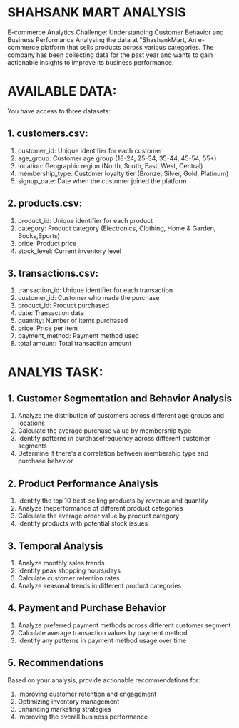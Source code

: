 # SHAHSANK MART ANALYSIS
E-commerce Analytics Challenge: Understanding Customer Behavior and Business Performance
Analysing the data at "ShashankMart, An e-commerce platform that sells products across various categories. The company has been collecting data for the past year and wants to gain actionable insights to improve its business performance.

# AVAILABLE DATA:
You have access to three datasets:
## 1. customers.csv:
1. customer_id: Unique identifier for each customer
2. age_group: Customer age group (18-24, 25-34, 35-44, 45-54, 55+)
3. location: Geographic region (North, South, East, West, Central)
4. membership_type: Customer loyalty tier (Bronze, Silver, Gold, Platinum)
5. signup_date: Date when the customer joined the platform

## 2. products.csv:
1. product_id: Unique identifier for each product
2. category: Product category (Electronics, Clothing, Home & Garden, Books,Sports)
3. price: Product price
4. stock_level: Current inventory level

## 3. transactions.csv:
1. transaction_id: Unique identifier for each transaction
2. customer_id: Customer who made the purchase
3. product_id: Product purchased
4. date: Transaction date
5. quantity: Number of items purchased
6. price: Price per item
7. payment_method: Payment method used
8. total amount: Total transaction amount


# ANALYIS TASK:
## 1. Customer Segmentation and Behavior Analysis
1. Analyze the distribution of customers across different age groups and locations
2. Calculate the average purchase value by membership type
3. Identify patterns in purchasefrequency across different customer segments
4. Determine if there's a correlation between membership type and purchase behavior

## 2. Product Performance Analysis
1. Identify the top 10 best-selling products by revenue and quantity
2. Analyze theperformance of different product categories
3. Calculate the average order value by product category
4. Identify products with potential stock issues

## 3. Temporal Analysis
1. Analyze monthly sales trends
2. Identify peak shopping hours/days
3. Calculate customer retention rates
4. Analyze seasonal trends in different product categories

## 4. Payment and Purchase Behavior
1. Analyze preferred payment methods across different customer segment
2. Calculate average transaction values by payment method
3. Identify any patterns in payment method usage over time

## 5. Recommendations
Based on your analysis, provide actionable recommendations for:
1. Improving customer retention and engagement
2. Optimizing inventory management
3. Enhancing marketing strategies
4. Improving the overall business performance




